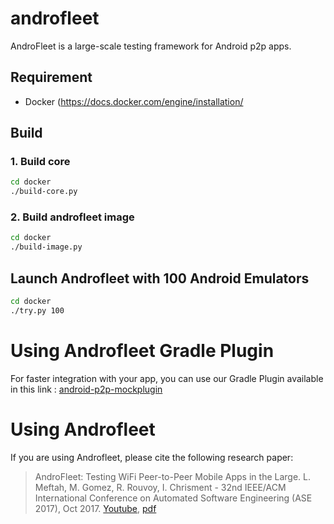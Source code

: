 # androfleet

AndroFleet is a large-scale testing framework for Android p2p apps.

## Requirement

- Docker (https://docs.docker.com/engine/installation/

## Build

### 1. Build core

```bash
cd docker
./build-core.py
```

### 2. Build androfleet image

```bash
cd docker
./build-image.py
```

## Launch Androfleet with 100 Android Emulators

```bash
cd docker
./try.py 100
```

# Using Androfleet Gradle Plugin
For faster integration with your app, you can use our Gradle Plugin available in this link : [android-p2p-mockplugin](https://github.com/m3ftah/android-p2p-mockplugin)


# Using Androfleet
If you are using Androfleet, please cite the following research paper:
>AndroFleet: Testing WiFi Peer-to-Peer Mobile Apps in the Large. L. Meftah, M. Gomez, R. Rouvoy, I. Chrisment - 32nd IEEE/ACM International Conference on Automated Software Engineering (ASE 2017), Oct 2017. [Youtube](https://youtu.be/gJ5_Ed7XL04), [pdf](https://hal.inria.fr/hal-01574466/)
